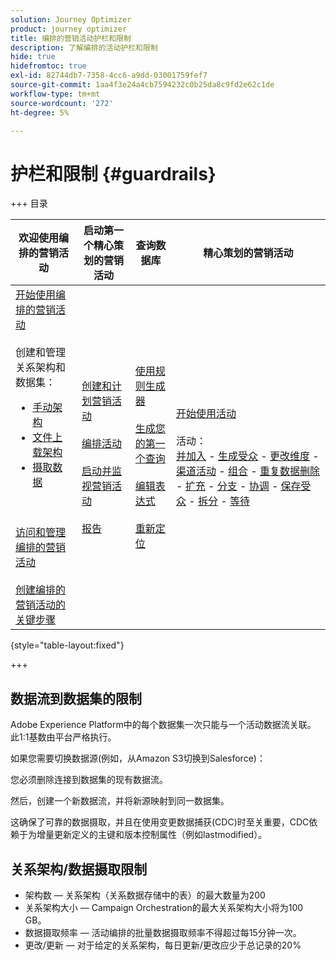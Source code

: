 ```yaml
---
solution: Journey Optimizer
product: journey optimizer
title: 编排的营销活动护栏和限制
description: 了解编排的活动护栏和限制
hide: true
hidefromtoc: true
exl-id: 82744db7-7358-4cc6-a9dd-03001759fef7
source-git-commit: 1aa4f3e24a4cb7594232c0b25da8c9fd2e62c1de
workflow-type: tm+mt
source-wordcount: '272'
ht-degree: 5%

---
```


# 护栏和限制 {#guardrails}

+++ 目录

| 欢迎使用编排的营销活动 | 启动第一个精心策划的营销活动 | 查询数据库 | 精心策划的营销活动 |
|---|---|---|---|
| [开始使用编排的营销活动](gs-orchestrated-campaigns.md)<br/><br/>创建和管理关系架构和数据集：</br> <ul><li>[手动架构](manual-schema.md)</li><li>[文件上载架构](file-upload-schema.md)</li><li>[摄取数据](ingest-data.md)</li></ul><br/><br/>[访问和管理编排的营销活动](access-manage-orchestrated-campaigns.md)<br/><br/>[创建编排的营销活动的关键步骤](gs-campaign-creation.md) | [创建和计划营销活动](create-orchestrated-campaign.md)<br/><br/>[编排活动](orchestrate-activities.md)<br/><br/>[启动并监视营销活动](start-monitor-campaigns.md)<br/><br/>[报告](reporting-campaigns.md) | [使用规则生成器](orchestrated-rule-builder.md)<br/><br/>[生成您的第一个查询](build-query.md)<br/><br/>[编辑表达式](edit-expressions.md)<br/><br/>[重新定位](retarget.md) | [开始使用活动](activities/about-activities.md)<br/><br/>活动：<br/>[并加入](activities/and-join.md) - [生成受众](activities/build-audience.md) - [更改维度](activities/change-dimension.md) - [渠道活动](activities/channels.md) - [组合](activities/combine.md) - [重复数据删除](activities/deduplication.md) - [扩充](activities/enrichment.md) - [分支](activities/fork.md) - [协调](activities/reconciliation.md) - [保存受众](activities/save-audience.md) - [拆分](activities/split.md) - [等待](activities/wait.md) |

{style="table-layout:fixed"}

+++

## 数据流到数据集的限制

Adobe Experience Platform中的每个数据集一次只能与一个活动数据流关联。 此1:1基数由平台严格执行。

如果您需要切换数据源(例如，从Amazon S3切换到Salesforce)：

您必须删除连接到数据集的现有数据流。

然后，创建一个新数据流，并将新源映射到同一数据集。

这确保了可靠的数据摄取，并且在使用变更数据捕获(CDC)时至关重要，CDC依赖于为增量更新定义的主键和版本控制属性（例如lastmodified）。


## 关系架构/数据摄取限制

* 架构数 — 关系架构（关系数据存储中的表）的最大数量为200
* 关系架构大小 — Campaign Orchestration的最大关系架构大小将为100 GB。
* 数据摄取频率 — 活动编排的批量数据摄取频率不得超过每15分钟一次。
* 更改/更新 — 对于给定的关系架构，每日更新/更改应少于总记录的20%
